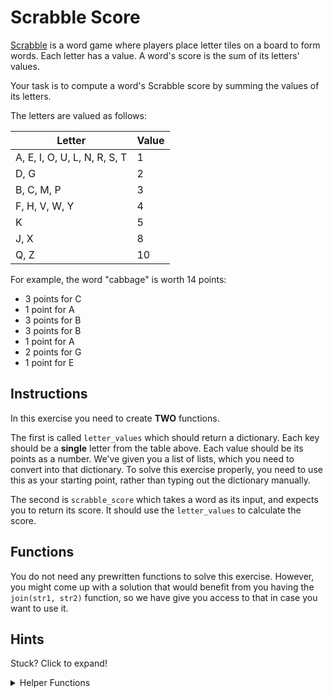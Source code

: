 # Scrabble Score

[Scrabble](https://en.wikipedia.org/wiki/Scrabble) is a word game where players place letter tiles on a board to form words.
Each letter has a value.
A word's score is the sum of its letters' values.

Your task is to compute a word's Scrabble score by summing the values of its letters.

The letters are valued as follows:

| Letter                       | Value |
| ---------------------------- | ----- |
| A, E, I, O, U, L, N, R, S, T | 1     |
| D, G                         | 2     |
| B, C, M, P                   | 3     |
| F, H, V, W, Y                | 4     |
| K                            | 5     |
| J, X                         | 8     |
| Q, Z                         | 10    |

For example, the word "cabbage" is worth 14 points:

- 3 points for C
- 1 point for A
- 3 points for B
- 3 points for B
- 1 point for A
- 2 points for G
- 1 point for E

## Instructions

In this exercise you need to create **TWO** functions.

The first is called `letter_values` which should return a dictionary.
Each key should be a **single** letter from the table above.
Each value should be its points as a number.
We've given you a list of lists, which you need to convert into that dictionary.
To solve this exercise properly, you need to use this as your starting point, rather than typing out the dictionary manually.

The second is `scrabble_score` which takes a word as its input, and expects you to return its score.
It should use the `letter_values` to calculate the score.

## Functions

You do not need any prewritten functions to solve this exercise.
However, you might come up with a solution that would benefit from you having the `join(str1, str2)` function, so we have give you access to that in case you want to use it.

## Hints

Stuck? Click to expand!

<details><summary>Helper Functions</summary>

There are lots of helper functions that could be useful here. For example, most languages provide:

- `contains`, which tells you whether one string contains another.
- `index_of`, which tells you where in a list/string an item is
- `to_upper_case`, which turns a string into its upper case equivalent.

Starting off by adding these functions will make your life a lot easier.

Maybe you've already written those functions in other exercises and you can reuse them here?

</details>
